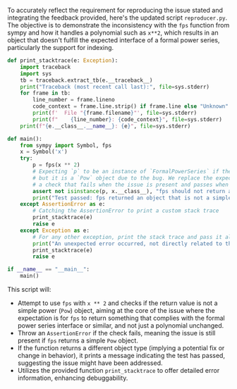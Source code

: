 To accurately reflect the requirement for reproducing the issue stated and integrating the feedback provided, here's the updated script `reproducer.py`. The objective is to demonstrate the inconsistency with the `fps` function from sympy and how it handles a polynomial such as `x**2`, which results in an object that doesn't fulfill the expected interface of a formal power series, particularly the support for indexing.

```python
def print_stacktrace(e: Exception):
    import traceback
    import sys
    tb = traceback.extract_tb(e.__traceback__)
    print("Traceback (most recent call last):", file=sys.stderr)
    for frame in tb:
        line_number = frame.lineno
        code_context = frame.line.strip() if frame.line else "Unknown"
        print(f'  File "{frame.filename}"', file=sys.stderr)
        print(f"    {line_number}: {code_context}", file=sys.stderr)
    print(f"{e.__class__.__name__}: {e}", file=sys.stderr)

def main():
    from sympy import Symbol, fps
    x = Symbol('x')
    try:
        p = fps(x ** 2)
        # Expecting `p` to be an instance of `FormalPowerSeries` if the issue is fixed,
        # but it is a `Pow` object due to the bug. We replace the expected behavior check with
        # a check that fails when the issue is present and passes when the issue is fixed.
        assert not isinstance(p, x.__class__), "fps should not return a Pow object for a polynomial."
        print("Test passed: fps returned an object that is not a simple Pow, potentially fixed the issue.")
    except AssertionError as e:
        # Catching the AssertionError to print a custom stack trace
        print_stacktrace(e)
        raise e
    except Exception as e:
        # For any other exception, print the stack trace and pass it along
        print("An unexpected error occurred, not directly related to the original issue.")
        print_stacktrace(e)
        raise e

if __name__ == "__main__":
    main()
```

This script will:
- Attempt to use `fps` with `x ** 2` and checks if the return value is not a simple power (`Pow`) object, aiming at the core of the issue where the expectation is for `fps` to return something that complies with the formal power series interface or similar, and not just a polynomial unchanged.
- Throw an `AssertionError` if the check fails, meaning the issue is still present if `fps` returns a simple `Pow` object.
- If the function returns a different object type (implying a potential fix or change in behavior), it prints a message indicating the test has passed, suggesting the issue might have been addressed.
- Utilizes the provided function `print_stacktrace` to offer detailed error information, enhancing debuggability.